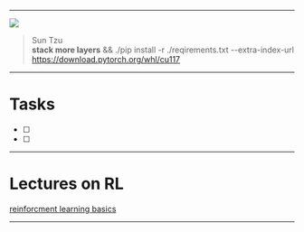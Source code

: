 ___

![](https://encrypted-tbn0.gstatic.com/images?q=tbn:ANd9GcTNhX06sFyqqMkNojnWeX8QZHdR5F6iAlOdZw&usqp=CAU)

>Sun Tzu  
**stack more layers**  &&
./pip install -r ./reqirements.txt --extra-index-url https://download.pytorch.org/whl/cu117
___
# Tasks
- [ ] 
- [ ]  
___
# Lectures on RL 
[reinforcment learning basics](https://youtu.be/iEUrX_eEWNY)
___
